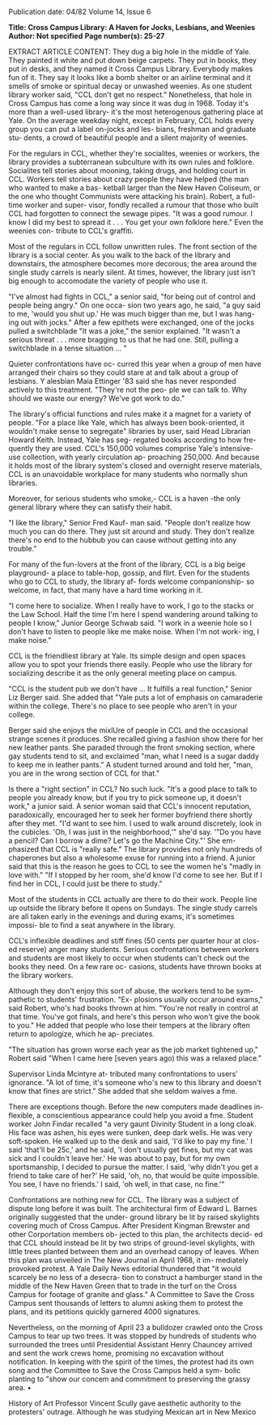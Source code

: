 Publication date: 04/82
Volume 14, Issue 6

**Title: Cross Campus Library: A Haven for Jocks, Lesbians, and Weenies**
**Author: Not specified**
**Page number(s): 25-27**

EXTRACT ARTICLE CONTENT:
They dug a big hole in the middle of 
Yale. They painted it white and put 
down beige carpets. They put in 
books, they put in desks, and they 
named it Cross Campus Library. 
Everybody makes fun of it. They say 
it looks like a bomb shelter or an airline 
terminal and it smells of smoke or 
spiritual decay or unwashed weenies. 
As one student library worker said, 
"CCL don't get no respect." 
Nonetheless, that hole in Cross 
Campus has come a long way since it 
was dug in 1968. Today it's more than 
a 
well-used library- it's the most 
heterogenous gathering place at Yale. 
On the average weekday night, except 
in February, CCL holds every group 
you can put a label on-jocks and les-
bians, freshman and graduate stu-
dents, a crowd of beautiful people and 
a silent majority of weenies. 


For the regulars in CCL, whether 
they're socialites, weenies or workers, 
the library provides a subterranean 
subculture with its own rules and 
folklore. Socialites tell stories about 
mooning, taking drugs, and holding 
court in CCL. Workers tell stories 
about crazy people they have helped 
(the man who wanted to make a bas-
ketball larger than the New Haven 
Coliseum, or the one who thought 
Communists were attacking his brain). 
Robert, a full-time worker and super-
visor, fondly recalled a rumour that 
those who built CCL had forgotten to 
connect the sewage pipes. "It was a 
good rumour. I know I did my best to 
spread it . . . You 
get your own 
folklore here." Even the weenies con-
tribute to CCL's graffiti. 


Most of the regulars in CCL follow 
unwritten rules. The front section of 
the library is a social center. As you 
walk to the back of the library and 
downstairs, the atmosphere becomes 
more decorous; the area around the 
single study carrels is nearly silent. At 
times, however, the library just isn't 
big enough to accomodate the variety 
of people who use it. 


"I've almost had fights in CCL," a 
senior said, "for being out of control 
and people being angry." On one occa-
sion two years ago, he said, "a guy said 
to me, 'would you shut up.' He was 
much bigger than me, but I was hang-
ing out with jocks." After a few epithets 
were exchanged, one of the jocks 
pulled a switchblade "It was a joke," the 
senior explained. "It wasn't a serious 
threat . . . more bragging to us that he 
had one. Still, pulling a switchblade in 
a tense situation ... " 


Quieter confrontations have oc-
curred this year when a group of men 
have arranged their chairs so they 
could stare at and talk about a group of 
lesbians. Y alesbian Maia Ettinger '83 
said she has never responded actively 
to this treatment. "They're not the peo-
ple we can talk to. Why should we 
waste our energy? We've got work to 
do." 


The library's official functions and 
rules make it a magnet for a variety of 
people. "For a place like Yale, which 
has always been book-oriented, it 
wouldn't make sense to segregate" 
libraries by user, said Head Librarian 
Howard Keith. Instead, Yale has seg-
regated books according to how fre-
quently they are used. CCL's 150,000 
volumes comprise Yale's intensive-use 
collection, with yearly circulation ap-
proaching 250,000. And because it 
holds most of the library system's 
closed and overnight reserve materials, 
CCL is an unavoidable workplace for 
many students who normally shun 
libraries. 


Moreover, 
for serious 
students who smoke,- CCL is a haven 
-the only general library where they 
can satisfy their habit. 


"I like the library," Senior Fred Kauf-
man said. "People don't realize how 
much you can do there. They just sit
around and study. They don't realize 
there's no end to the hubbub you can 
cause without getting into any 
trouble." 


For many of the fun-lovers at the 
front of the library, CCL is a big beige 
playground- a 
place to table-hop, 
gossip, and flirt. Even for the students 
who go to CCL to study, the library af-
fords 
welcome companionship- so 
welcome, in fact, that many have a 
hard time working in it. 


"I come here to socialize. When I 
really have to work, I go to the stacks 
or the Law School. Half the time I'm 
here I spend wandering around talking 
to people I know," Junior George 
Schwab said. "I work in a weenie hole 
so I don't have to listen to people like 
me make noise. When I'm not work-
ing, I make noise." 


CCL is the friendliest library at 
Yale. Its simple design and open spaces 
allow you to spot your friends there 
easily. People who use the library for 
socializing describe it as the only 
general meeting place on campus. 


"CCL is the student pub we don't 
have ... It fulfills a real function," 
Senior Liz Berger said. She added that 
"Yale puts a 
lot of emphasis on 
camaraderie within the college. 
There's no place to see people who 
aren't in your college. 


Berger said she enjoys the mixlUre of 
people in CCL and the occasional 
strange scenes it produces. She recalled 
giving a fashion show there for her new 
leather pants. She paraded through the 
front smoking section, where gay 
students tend to sit, and exclaimed 
"man, what I need is a sugar daddy to 
keep me in leather pants." A student 
turned around and told her, "man, you 
are in the wrong section of CCL for 
that." 


Is there a "right section" in CCL? No 
such luck. "It's a good place to talk to 
people you already know, but if you 
try to pick someone up, it doesn't 
work," a junior said. A senior woman 
said that CCL's innocent reputation, 
paradoxically, encouraged her to seek 
her former boyfriend there shortly after 
they met. "I'd want to see him. I used 
to walk around discretely, look in the 
cubicles. 'Oh, I was just in the 
neighborhood,'" she'd say. '"Do you 
have a pencil? Can I borrow a dime? 
Let's go the Machine City."' She em-
phasized that CCL is "really safe." The 
library provides not only hundreds of 
chaperones but also a wholesome exuse 
for running into a friend. A junior said 
that this is the reason he goes to CCL 
to see the women he's "madly in love 
with." "If I stopped by her room, she'd 
know I'd come to see her. But if I find 
her in CCL, I could just be there to 
study." 


Most of the students in CCL actually 
are there to do their work. People line 
up outside the library before it opens 
on Sundays. The single study carrels 
are all taken early in the evenings and 
during exams, it's sometimes impossi-
ble to find a seat anywhere in the 
library. 


CCL's inflexible deadlines and stiff 
fines (50 cents per quarter hour at clos-
ed reserve) anger many students. 
Serious confrontations between 
workers and students are most likely to 
occur when students can't check out 
the books they need. On a few rare oc-
casions, students have thrown books at 
the library workers. 


Although they don't enjoy this sort 
of abuse, the workers tend to be sym-
pathetic to students' frustration. "Ex-
plosions usually occur around exams," 
said Robert, who's had books thrown 
at him. "You're not really in control at 
that time. You've got finals, and here's 
this person who won't give the book to 
you." He added that people who lose 
their tempers at the library often 
return to apologize, which he ap-
preciates. 


"The situation has grown worse each 
year as the job market tightened up," 
Robert said "When I came here [seven 
years ago) this was a relaxed place." 


Supervisor Linda Mcintyre at-
tributed many confrontations to users' 
ignorance. "A lot of time, it's someone 
who's new to this library and doesn't 
know that fines are strict." She added 
that she seldom waives a fme. 


There are exceptions though. Before 
the new computers made deadlines in-
flexible, a conscientious appearance 
could help you avoid a fme. Student 
worker John Findar recalled "a very 
gaunt Divinity Student in a long cloak. 
His face was ashen, his eyes were 
sunken, deep dark wells. He was very 
soft-spoken. He walked up to the desk 
and said, 'I'd like to pay my fine.' I said 
'that'll be 25c,' and he said, 'I don't 
usually get fines, but my cat was sick 
and I couldn't leave her.' He was about 
to pay, but for my own sportsmanship, 
I decided to pursue the matter. I said, 
'why didn't you get a friend to take care 
of her?' He said, 'oh, no, that would be 
quite impossible. You see, I have no 
friends.' I said, 'oh well, in that case, 
no fine.'" 


Confrontations are nothing new for 
CCL. The library was a subject of 
dispute long before it was built. The 
architectural firm of Edward L. Barnes 
originally suggested that the under-
ground library be lit by raised skylights 
covering much of Cross Campus. 
After President Kingman Brewster 
and other Corportation members ob-
jected to this plan, the architects decid-
ed that CCL should instead be lit by 
two strips of ground-level skylights, 
with little trees planted between them 
and an overhead canopy of leaves. 
When this plan was unveiled in The 
New Journal in April 1968, it im-
mediately provoked protest. A Yale 
Daily News editorial thundered that "it 
would scarcely be no less of a desecra-
tion to construct a hamburger stand in 
the middle of the New Haven Green 
that to trade in the turf on the Cross 
Campus for footage of granite and 
glass." A Committee to Save the Cross 
Campus sent thousands of letters to 
alumni asking them to protest the 
plans, 
and its 
petitions quickly 
garnered 4000 signatures. 


Nevertheless, on the morning of 
April 23 a bulldozer crawled onto the 
Cross Campus to tear up two trees. It 
was stopped by hundreds of students 
who surrounded the trees until 
Presidential Assistant Henry 
Chauncey arrived and sent the work 
crews home, promising no excavation 
without notification. In keeping with 
the spirit of the times, the protest had 
its own song and the Committee to 
Save the Cross Campus held a sym-
bolic planting to "show our concem 
and commitment to preserving the 
grassy area. • 


History of Art Professor Vincent 
Scully gave aesthetic authority to the 
protesters' outrage. Although he was 
studying Mexican art in New Mexico